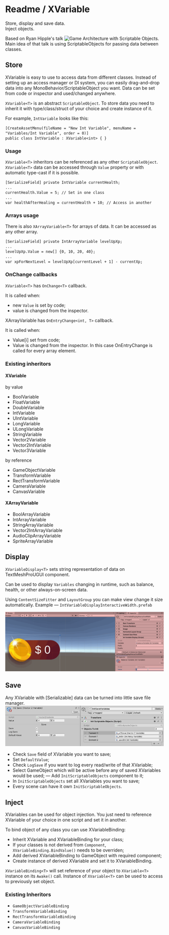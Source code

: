 # Readme / XVariable
Store, display and save data.  
Inject objects. 

Based on Ryan Hipple\'s talk ![Game Architecture with Scriptable Objects](https://www.youtube.com/watch?v=raQ3iHhE_Kk).  
Main idea of that talk is using ScriptableObjects for passing data between classes.

## Store

XVariable is easy to use to access data from different classes. Instead of setting up an access manager or DI system, you can easily drag-and-drop data into any MonoBehavior/ScriptableObject you want. Data can be set from code or inspector and used/changed anywhere.

`XVariable<T>` is an abstract `ScriptableObject`. To store data you need to inherit it with type/class/struct of your choice and create instance of it.

For example, `IntVariable` looks like this:
```
[CreateAssetMenu(fileName = "New Int Variable", menuName = "Variables/Int Variable", order = 0)]
public class IntVariable : XVariable<int> { }
``` 

### Usage

`XVariable<T>` inheritors can be referenced as any other `ScriptableObject`. `XVariable<T>` data can be accessed through `Value` property or with automatic type-cast if it is possible.
```
[SerializeField] private IntVariable currentHealth;
...
currentHealth.Value = 5; // Set in one class
...
var healthAfterHealing = currentHealth + 10; // Access in another
```  

### Arrays usage

There is also `XArrayVariable<T>` for arrays of data. It can be accessed as any other array.

```
[SerializeField] private IntArrayVariable levelUpXp;
...
levelUpXp.Value = new[] {0, 10, 20, 40};
...
var xpForNextLevel = levelUpXp[currentLevel + 1] - currentXp;
```

### OnChange callbacks

`XVariable<T>` has `OnChange<T>` callback. 
   
It is called when: 
- new `Value` is set by code; 
- value is changed from the inspector.

XArrayVariable<T> has `OnEntryChange<int, T>` callback.
   
It is called when: 
- Value[i] set from code; 
- Value is changed from the inspector. In this case OnEntryChange is called for every array element.  

### Existing inheritors  

#### XVariable<T>
by value
- BoolVariable
- FloatVariable
- DoubleVariable
- IntVariable
- UIntVariable
- LongVariable
- ULongVariable
- StringVariable
- Vector2Variable
- Vector2IntVariable
- Vector3Variable

by reference
- GameObjectVariable
- TransformVariable
- RectTransformVariable
- CameraVariable
- CanvasVariable

#### XArrayVariable<T>
- BoolArrayVariable
- IntArrayVariable
- StringArrayVariable
- Vector2IntArrayVariable
- AudioClipArrayVariable
- SpriteArrayVariable

## Display

`XVariableDisplay<T>` sets string representation of data on TextMeshProUGUI component.  

Can be used to display `Variables` changing in runtime, such as balance, health, or other always-on-screen data.

Using `ContentSizeFitter` and `LayoutGroup` you can make view change it size automatically. Example — `IntVariableDisplayInteractiveWidth.prefab` 

![](https://github.com/kirillsmirnov1/unity-utils/raw/master/img/IntVariableDisplay.gif)

## Save

Any XVariable<T> with [Serializable] data can be turned into little save file manager.   
![](https://github.com/kirillsmirnov1/unity-utils/raw/master/img/XVariablesSave.PNG)

- Check `Save` field of XVariable you want to save;
- Set `DefaultValue`;
- Check `LogSave` if you want to log every read/write of that XVariable;
- Select GameObject which will be active before any of saved XVariables would be used;
— Add `InitScriptableObjects` component to it;
- In `InitScriptableObjects` set all XVariables you want to save;
- Every scene can have it own `InitScriptableObjects`.  

## Inject

XVariables can be used for object injection. You just need to reference XVariable of your choice in one script and set it in another.

To bind object of any class you can use XVariableBinding<T>:
- Inherit XVariable<T> and XVariableBinding<T> for your class;
- If your classes is not derived from `Component`, `XVariableBinding.BindValue()` needs to be overriden;
- Add derived XVariableBinding<T> to GameObject with required component;
- Create instance of derived XVariable<T> and set it to XVariableBinding<T>.

`XVariableBinding<T>` will set reference of your object to `XVariable<T>` instance on its `Awake()` call. Instance of `XVariable<T>` can be used to access to previously set object.

### Existing Inheritors

- `GameObjectVariableBinding`
- `TransformVariableBinding`
- `RectTransformVariableBinding`
- `CameraVariableBinding`
- `CanvasVariableBinding`
